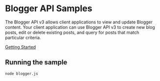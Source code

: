 # Blogger API Samples

The Blogger API v3 allows client applications to view and update Blogger content. Your client application can use Blogger API v3 to create new blog posts, edit or delete existing posts, and query for posts that match particular criteria.

[Getting Started](https://developers.google.com/blogger/)

## Running the sample

`node blogger.js`